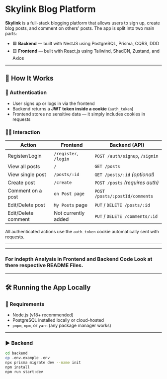 # Skylink Blog Platform

**Skylink** is a full-stack blogging platform that allows users to sign up, create blog posts, and comment on others' posts. The app is split into two main parts:

- 🟦 **Backend** — built with NestJS using PostgreSQL, Prisma, CQRS, DDD
- 🟨 **Frontend** — built with React.js using Tailwind, ShadCN, Zustand, and Axios

---

## 🚦 How It Works

### 🧠 Authentication

- User signs up or logs in via the frontend
- Backend returns a **JWT token inside a cookie** (`auth_token`)
- Frontend stores no sensitive data — it simply includes cookies in requests

### 🧑‍💻 Interaction

| Action               | Frontend               | Backend (API)                  |
|----------------------|------------------------|-------------------------------|
| Register/Login       | `/register`, `/login` | `POST /auth/signup`, `/signin` |
| View all posts       | `/`                    | `GET /posts`                  |
| View single post     | `/posts/:id`           | `GET /posts/:id` *(optional)* |
| Create post          | `/create`              | `POST /posts` *(requires auth)* |
| Comment on a post    | `on Post page`         | `POST /posts/:postId/comments` |
| Edit/Delete post     | `My Posts` page        | `PUT` / `DELETE /posts/:id`  |
| Edit/Delete comment  | Not currently added    | `PUT` / `DELETE /comments/:id` |

All authenticated actions use the `auth_token` cookie automatically sent with requests.


---

---

### For indepth Analysis in Frontend and Backend Code Look at there respective README Files.

---


## 🛠 Running the App Locally

### 🧱 Requirements

- Node.js (v18+ recommended)
- PostgreSQL installed locally or cloud-hosted
- `pnpm`, `npm`, or `yarn` (any package manager works)

---

### ▶️ Backend

```bash
cd backend
cp .env.example .env
npx prisma migrate dev --name init
npm install
npm run start:dev


